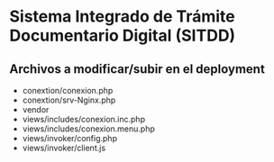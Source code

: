 # Sistema Integrado de Trámite Documentario Digital (SITDD)

## Archivos a modificar/subir en el deployment
- conextion/conexion.php
- conextion/srv-Nginx.php
- vendor
- views/includes/conexion.inc.php
- views/includes/conexion.menu.php
- views/invoker/config.php
- views/invoker/client.js
